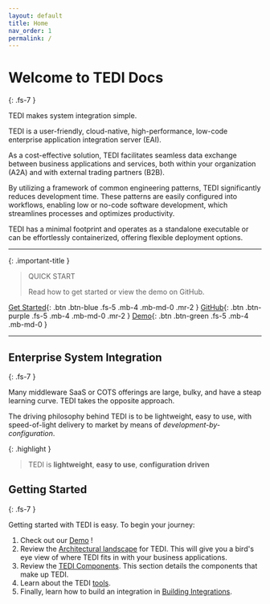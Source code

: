 ```yaml
---
layout: default
title: Home
nav_order: 1
permalink: /
---
```


# Welcome to TEDI Docs
{: .fs-7 }

TEDI makes system integration simple.

TEDI is a user-friendly, cloud-native, high-performance, low-code enterprise application integration server (EAI).

As a cost-effective solution, TEDI facilitates seamless data exchange between business applications and services, both within your organization (A2A) and with external trading partners (B2B).

By utilizing a framework of common engineering patterns, TEDI significantly reduces development time. These patterns are easily configured into workflows, enabling low or no-code software development, which streamlines processes and optimizes productivity.

TEDI has a minimal footprint and operates as a standalone executable or can be effortlessly containerized, offering flexible deployment options.

---

{: .important-title }
> QUICK START
>
> Read how to get started or view the demo on GitHub.

[Get Started](#getting-started){: .btn .btn-blue .fs-5 .mb-4 .mb-md-0 .mr-2 }
[GitHub](https://github.com/tedi-software/tedi){: .btn .btn-purple .fs-5 .mb-4 .mb-md-0 .mr-2 }
[Demo](https://github.com/tedi-software/tedi/?tab=readme-ov-file#color949698--demo){: .btn .btn-green .fs-5 .mb-4 .mb-md-0 }

---

## Enterprise System Integration
{: .fs-7 }

Many middleware SaaS or COTS offerings are large, bulky, and have a steap learning curve. TEDI takes the opposite approach.

The driving philosophy behind TEDI is to be lightweight, easy to use, with speed-of-light delivery to market by means of *development-by-configuration*.

{: .highlight }
> TEDI is **lightweight**, **easy to use**, **configuration driven**


## Getting Started
{: .fs-7 }

Getting started with TEDI is easy. To begin your journey:

1. Check out our [Demo](https://github.com/tedi-software/tedi/?tab=readme-ov-file#color949698--demo) !
1. Review the [Architectural landscape]({{site.baseurl}}/landscape) for TEDI. This will give you a bird's eye view of where TEDI fits in with your business applications.
1. Review the [TEDI Components]({{site.baseurl}}/components). This section details the components that make up TEDI.
1. Learn about the TEDI [tools]({{site.baseurl}}/tools).
1. Finally, learn how to build an integration in [Building Integrations]({{site.baseurl}}/integrations).

